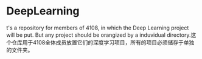 # DeepLearning
t's a repository for members of 4108, in which the Deep Learning project will be put. But any project should be orangized by a induvidual directory.这个仓库用于4108全体成员放置它们的深度学习项目，所有的项目必须储存于单独的文件夹。 
